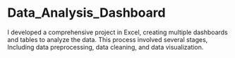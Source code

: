 # Data_Analysis_Dashboard
I developed a comprehensive project in Excel, creating multiple dashboards and tables to analyze the data. This process involved several stages, Including data preprocessing, data cleaning, and data visualization.

